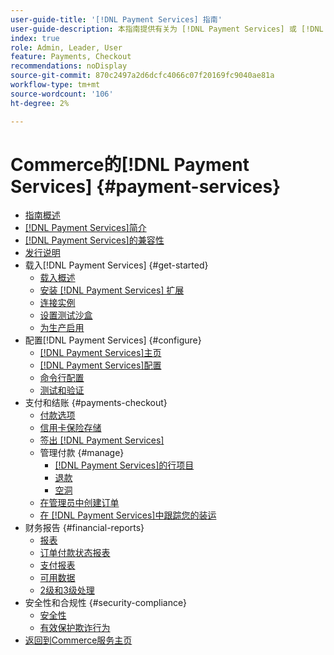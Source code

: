 ```yaml
---
user-guide-title: '[!DNL Payment Services] 指南'
user-guide-description: 本指南提供有关为 [!DNL Payment Services] 或 [!DNL Adobe Commerce] 存储安装和配置 [!DNL Magento Open Source] 的详细信息。
index: true
role: Admin, Leader, User
feature: Payments, Checkout
recommendations: noDisplay
source-git-commit: 870c2497a2d6dcfc4066c07f20169fc9040ae81a
workflow-type: tm+mt
source-wordcount: '106'
ht-degree: 2%

---
```



# Commerce的[!DNL Payment Services] {#payment-services}

- [指南概述](guide-overview.md)
- [ [!DNL Payment Services]简介](introduction.md)
- [ [!DNL Payment Services]的兼容性](compatibility.md)
- [发行说明](release-notes.md)
- 载入[!DNL Payment Services] {#get-started}
   - [载入概述](onboard.md)
   - [安装 [!DNL Payment Services] 扩展](install.md)
   - [连接实例](connect.md)
   - [设置测试沙盒](sandbox.md)
   - [为生产启用](production.md)
- 配置[!DNL Payment Services] {#configure}
   - [[!DNL Payment Services]主页](payments-home.md)
   - [[!DNL Payment Services]配置](configure-admin.md)
   - [命令行配置](configure-cli.md)
   - [测试和验证](test-validate.md)
- 支付和结账 {#payments-checkout}
   - [付款选项](payments-options.md)
   - [信用卡保险存储](vaulting.md)
   - [签出 [!DNL Payment Services]](checkout.md)
   - 管理付款 {#manage}
      - [ [!DNL Payment Services]的行项目](line-items.md)
      - [退款](refunds.md)
      - [空洞](voids.md)
   - [在管理员中创建订单](create-order.md)
   - [在 [!DNL Payment Services]中跟踪您的装运](track-shipment.md)
- 财务报告 {#financial-reports}
   - [报表](reporting.md)
   - [订单付款状态报表](order-payment-status.md)
   - [支付报表](payouts.md)
   - [可用数据](data.md)
   - [2级和3级处理](levels-card-payment-transactions.md)
- 安全性和合规性 {#security-compliance}
   - [安全性](security.md)
   - [有效保护欺诈行为](fraud-protection.md)
- [返回到Commerce服务主页](https://experienceleague.adobe.com/docs/commerce-merchant-services/user-guides/home.html)
